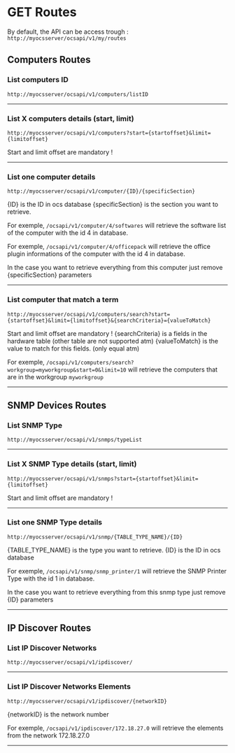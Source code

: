 # GET Routes

By default, the API can be access trough : 
`http://myocsserver/ocsapi/v1/my/routes`

## Computers Routes

### List computers ID

`http://myocsserver/ocsapi/v1/computers/listID`

<hr>

### List X computers details (start, limit)

`http://myocsserver/ocsapi/v1/computers?start={startoffset}&limit={limitoffset}`

Start and limit offset are mandatory !

<hr>

### List one computer details

`http://myocsserver/ocsapi/v1/computer/{ID}/{specificSection}`

{ID} is the ID in ocs database
{specificSection} is the section you want to retrieve.

For exemple, `/ocsapi/v1/computer/4/softwares` will retrieve the software list of the computer with the id 4 in database.

For exemple, `/ocsapi/v1/computer/4/officepack` will retrieve the office plugin informations of the computer with the id 4 in database.

In the case you want to retrieve everything from this computer just remove {specificSection} parameters

<hr>

### List computer that match a term

`http://myocsserver/ocsapi/v1/computers/search?start={startoffset}&limit={limitoffset}&{searchCriteria}={valueToMatch}`

Start and limit offset are mandatory !
{searchCriteria} is a fields in the hardware table (other table are not supported atm)
{valueToMatch} is the value to match for this fields. (only equal atm)

For exemple, `/ocsapi/v1/computers/search?workgroup=myworkgroup&start=0&limit=10` will retrieve the computers that are in the workgroup `myworkgroup`

<hr>

## SNMP Devices Routes

### List SNMP Type

`http://myocsserver/ocsapi/v1/snmps/typeList`

<hr>

### List X SNMP Type details (start, limit)

`http://myocsserver/ocsapi/v1/snmps?start={startoffset}&limit={limitoffset}`

Start and limit offset are mandatory !

<hr>

### List one SNMP Type details

`http://myocsserver/ocsapi/v1/snmp/{TABLE_TYPE_NAME}/{ID}`

{TABLE_TYPE_NAME} is the type you want to retrieve.
{ID} is the ID in ocs database

For exemple, `/ocsapi/v1/snmp/snmp_printer/1` will retrieve the SNMP Printer Type with the id 1 in database.

In the case you want to retrieve everything from this snmp type just remove {ID} parameters

<hr>

## IP Discover Routes

### List IP Discover Networks

`http://myocsserver/ocsapi/v1/ipdiscover/`

<hr>

### List IP Discover Networks Elements

`http://myocsserver/ocsapi/v1/ipdiscover/{networkID}`

{networkID} is the network number

For exemple, `/ocsapi/v1/ipdiscover/172.18.27.0` will retrieve the elements from the network 172.18.27.0

<hr>